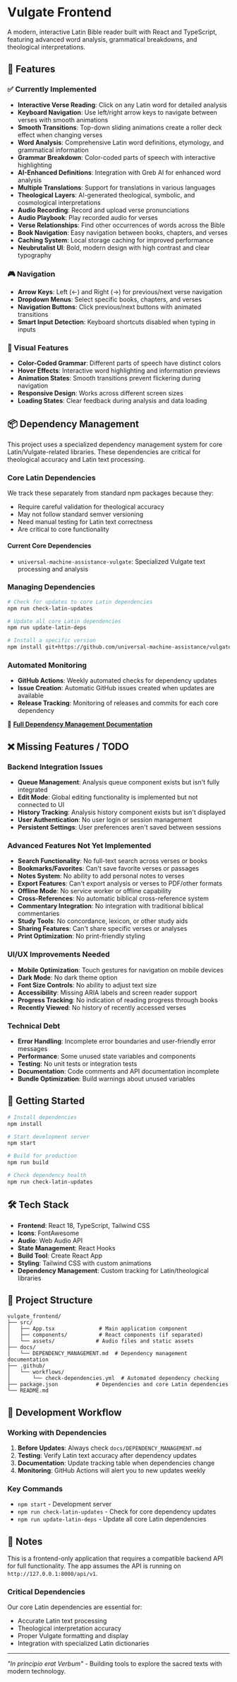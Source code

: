 # Vulgate Frontend

A modern, interactive Latin Bible reader built with React and TypeScript, featuring advanced word analysis, grammatical breakdowns, and theological interpretations.

## 🌟 Features

### ✅ Currently Implemented
- **Interactive Verse Reading**: Click on any Latin word for detailed analysis
- **Keyboard Navigation**: Use left/right arrow keys to navigate between verses with smooth animations
- **Smooth Transitions**: Top-down sliding animations create a roller deck effect when changing verses
- **Word Analysis**: Comprehensive Latin word definitions, etymology, and grammatical information
- **Grammar Breakdown**: Color-coded parts of speech with interactive highlighting
- **AI-Enhanced Definitions**: Integration with Greb AI for enhanced word analysis
- **Multiple Translations**: Support for translations in various languages
- **Theological Layers**: AI-generated theological, symbolic, and cosmological interpretations
- **Audio Recording**: Record and upload verse pronunciations
- **Audio Playbook**: Play recorded audio for verses
- **Verse Relationships**: Find other occurrences of words across the Bible
- **Book Navigation**: Easy navigation between books, chapters, and verses
- **Caching System**: Local storage caching for improved performance
- **Neubrutalist UI**: Bold, modern design with high contrast and clear typography

### 🎮 Navigation
- **Arrow Keys**: Left (←) and Right (→) for previous/next verse navigation
- **Dropdown Menus**: Select specific books, chapters, and verses
- **Navigation Buttons**: Click previous/next buttons with animated transitions
- **Smart Input Detection**: Keyboard shortcuts disabled when typing in inputs

### 🎨 Visual Features
- **Color-Coded Grammar**: Different parts of speech have distinct colors
- **Hover Effects**: Interactive word highlighting and information previews
- **Animation States**: Smooth transitions prevent flickering during navigation
- **Responsive Design**: Works across different screen sizes
- **Loading States**: Clear feedback during analysis and data loading

## 📦 Dependency Management

This project uses a specialized dependency management system for core Latin/Vulgate-related libraries. These dependencies are critical for theological accuracy and Latin text processing.

### Core Latin Dependencies

We track these separately from standard npm packages because they:
- Require careful validation for theological accuracy
- May not follow standard semver versioning
- Need manual testing for Latin text correctness
- Are critical to core functionality

#### Current Core Dependencies
- `universal-machine-assistance-vulgate`: Specialized Vulgate text processing and analysis

### Managing Dependencies

```bash
# Check for updates to core Latin dependencies
npm run check-latin-updates

# Update all core Latin dependencies
npm run update-latin-deps

# Install a specific version
npm install git+https://github.com/universal-machine-assistance/vulgate.git#v1.2.0
```

### Automated Monitoring

- **GitHub Actions**: Weekly automated checks for dependency updates
- **Issue Creation**: Automatic GitHub issues created when updates are available
- **Release Tracking**: Monitoring of releases and commits for each core dependency

📖 **[Full Dependency Management Documentation](docs/DEPENDENCY_MANAGEMENT.md)**

## ❌ Missing Features / TODO

### Backend Integration Issues
- **Queue Management**: Analysis queue component exists but isn't fully integrated
- **Edit Mode**: Global editing functionality is implemented but not connected to UI
- **History Tracking**: Analysis history component exists but isn't displayed
- **User Authentication**: No user login or session management
- **Persistent Settings**: User preferences aren't saved between sessions

### Advanced Features Not Yet Implemented
- **Search Functionality**: No full-text search across verses or books
- **Bookmarks/Favorites**: Can't save favorite verses or passages
- **Notes System**: No ability to add personal notes to verses
- **Export Features**: Can't export analysis or verses to PDF/other formats
- **Offline Mode**: No service worker or offline capability
- **Cross-References**: No automatic biblical cross-reference system
- **Commentary Integration**: No integration with traditional biblical commentaries
- **Study Tools**: No concordance, lexicon, or other study aids
- **Sharing Features**: Can't share specific verses or analyses
- **Print Optimization**: No print-friendly styling

### UI/UX Improvements Needed
- **Mobile Optimization**: Touch gestures for navigation on mobile devices
- **Dark Mode**: No dark theme option
- **Font Size Controls**: No ability to adjust text size
- **Accessibility**: Missing ARIA labels and screen reader support
- **Progress Tracking**: No indication of reading progress through books
- **Recently Viewed**: No history of recently accessed verses

### Technical Debt
- **Error Handling**: Incomplete error boundaries and user-friendly error messages
- **Performance**: Some unused state variables and components
- **Testing**: No unit tests or integration tests
- **Documentation**: Code comments and API documentation incomplete
- **Bundle Optimization**: Build warnings about unused variables

## 🚀 Getting Started

```bash
# Install dependencies
npm install

# Start development server
npm start

# Build for production
npm run build

# Check dependency health
npm run check-latin-updates
```

## 🛠 Tech Stack

- **Frontend**: React 18, TypeScript, Tailwind CSS
- **Icons**: FontAwesome
- **Audio**: Web Audio API
- **State Management**: React Hooks
- **Build Tool**: Create React App
- **Styling**: Tailwind CSS with custom animations
- **Dependency Management**: Custom tracking for Latin/theological libraries

## 📁 Project Structure

```
vulgate_frontend/
├── src/
│   ├── App.tsx              # Main application component
│   ├── components/          # React components (if separated)
│   └── assets/             # Audio files and static assets
├── docs/
│   └── DEPENDENCY_MANAGEMENT.md  # Dependency management documentation
├── .github/
│   └── workflows/
│       └── check-dependencies.yml  # Automated dependency checking
├── package.json            # Dependencies and core Latin dependencies
└── README.md
```

## 🔧 Development Workflow

### Working with Dependencies
1. **Before Updates**: Always check `docs/DEPENDENCY_MANAGEMENT.md`
2. **Testing**: Verify Latin text accuracy after dependency updates
3. **Documentation**: Update tracking table when dependencies change
4. **Monitoring**: GitHub Actions will alert you to new updates weekly

### Key Commands
- `npm start` - Development server
- `npm run check-latin-updates` - Check for core dependency updates
- `npm run update-latin-deps` - Update all core Latin dependencies

## 📝 Notes

This is a frontend-only application that requires a compatible backend API for full functionality. The app assumes the API is running on `http://127.0.0.1:8000/api/v1`.

### Critical Dependencies
Our core Latin dependencies are essential for:
- Accurate Latin text processing
- Theological interpretation accuracy  
- Proper Vulgate formatting and display
- Integration with specialized Latin dictionaries

---

*"In principio erat Verbum"* - Building tools to explore the sacred texts with modern technology. 